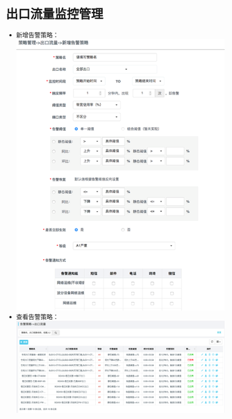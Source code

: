 ﻿# 出口流量监控管理
- 新增告警策略：
![界面](../../../../image/AIDC/ARGUS-Monitoring/Network-Monitoring-Port-CRC-Monitoring-7.png)
- 查看告警策略：
![界面](../../../../image/AIDC/ARGUS-Monitoring/Network-Monitoring-Port-CRC-Monitoring-8.png)
